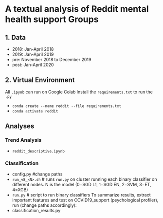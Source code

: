 # A textual analysis of Reddit mental health support Groups

## 1. Data
* 2018: Jan-April 2018
* 2019: Jan-April 2019
* pre: November 2018 to December 2019
* post: Jan-April 2020


## 2. Virtual Environment

All `.ipynb` can run on Google Colab
Install the `requirements.txt` to run the `.py`
* `conda create --name reddit --file requirements.txt`
* `conda activate reddit`


## Analyses
### Trend Analysis
* `reddit_descriptive.ipynb`

### Classification
* config.py #change paths
* `run_v8_<N>.sh` # runs `run.py` on cluster running each binary classifier on different nodes. N is the model (0=SGD L1, 1=SGD EN, 2=SVM, 3=ET, 4=XGB) 
* `run.py` # script to run binary classifiers
To summarize results, extract important features and test on COVID19_support (psychological profiler), run (change paths accordingly):
* classification_results.py


